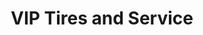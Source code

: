 ---
title: "VIP Tires and Service"
url: /west-lebanon/vip-tires-and-service/
shop: Autowerkstatt
---